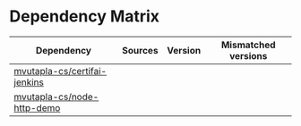 # Dependency Matrix

Dependency | Sources | Version | Mismatched versions
---------- | ------- | ------- | -------------------
[mvutapla-cs/certifai-jenkins](https://github.com/mvutapla-cs/certifai-jenkins.git) |  | []() | 
[mvutapla-cs/node-http-demo](https://github.com/mvutapla-cs/node-http-demo.git) |  | []() | 
